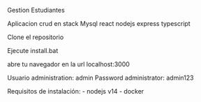 Gestion Estudiantes 

Aplicacion crud en stack Mysql react nodejs express typescript


Clone el repositorio

Ejecute install.bat

abre tu navegador en la url localhost:3000

Usuario administration: admin
Password administrator: admin123

Requisitos de instalación: 
          - nodejs v14
          - docker
